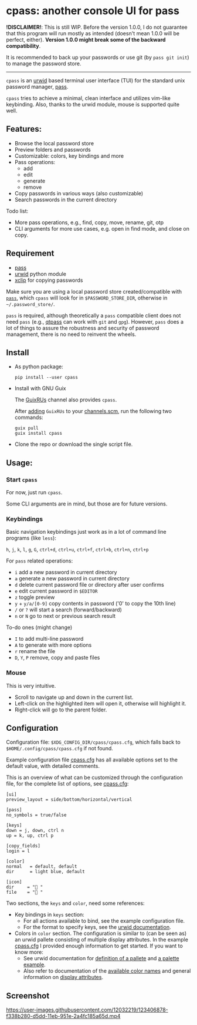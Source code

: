 # cpass: another console UI for pass

**!DISCLAIMER!**: This is still WIP. Before the version 1.0.0, I do not guarantee that this program will run mostly as intended (doesn't mean 1.0.0 will be perfect, either).
**Version 1.0.0 might break some of the backward compatibility**.

It is recommended to back up your passwords or use git (by `pass git init`) to manage the password store.

---

`cpass` is an [urwid](http://urwid.org/) based terminal user interface (TUI) for the standard unix password manager, [pass](https://www.passwordstore.org/).

`cpass` tries to achieve a minimal, clean interface and utilizes vim-like keybinding. Also, thanks to the urwid module, mouse is supported quite well.

## Features:

- Browse the local password store
- Preview folders and passwords
- Customizable: colors, key bindings and more
- Pass operations:
  - add
  - edit
  - generate
  - remove
- Copy passwords in various ways (also customizable)
- Search passwords in the current directory

Todo list:

- More pass operations, e.g., find, copy, move, rename, git, otp
- CLI arguments for more use cases, e.g. open in find mode, and close on copy.

## Requirement

- [pass](https://www.passwordstore.org/)
- [urwid](http://urwid.org/) python module
- [xclip](https://github.com/astrand/xclip) for copying passwords

Make sure you are using a local password store created/compatible with [`pass`](https://www.passwordstore.org/), which `cpass` will look for in `$PASSWORD_STORE_DIR`, otherwise in `~/.password_store/`.

`pass` is required, although theoretically a `pass` compatible client does not need `pass` (e.g., [qtpass](https://qtpass.org/) can work with `git` and `gpg`).
However, `pass` does a lot of things to assure the robustness and security of password management, there is no need to reinvent the wheels.

## Install

- As python package:
  ```
  pip install --user cpass
  ```

- Install with GNU Guix

  The [GuixRUs](https://git.sr.ht/~whereiseveryone/guixrus) channel also provides `cpass`.

  After [adding](https://git.sr.ht/~whereiseveryone/guixrus#subscribing) `GuixRUs` to your [channels.scm](https://guix.gnu.org/manual/en/html_node/Using-a-Custom-Guix-Channel.html), run the following two commands:

  ```
  guix pull
  guix install cpass
  ```

- Clone the repo or download the single script file.

## Usage:

### Start `cpass`

For now, just run `cpass`.

Some CLI arguments are in mind, but those are for future versions.

### Keybindings

Basic navigation keybindings just work as in a lot of command line programs (like `less`):

`h`, `j`, `k`, `l`, `g`, `G`, `ctrl+d`, `ctrl+u`, `ctrl+f`, `ctrl+b`, `ctrl+n`, `ctrl+p`

For `pass` related operations:
- `i` add a new password in current directory
- `a` generate a new password in current directory
- `d` delete current password file or directory after user confirms
- `e` edit current password in `$EDITOR`
- `z` toggle preview
- `y` + `y/a/[0-9]` copy contents in password ('0' to copy the 10th line)
- `/` or `?` will start a search (forward/backward)
- `n` or `N` go to next or previous search result

To-do ones (might change)

- `I` to add multi-line password
- `A` to generate with more options
- `r` rename the file
- `D`, `Y`, `P` remove, copy and paste files

### Mouse

This is very intuitive.

- Scroll to navigate up and down in the current list.
- Left-click on the highlighted item will open it, otherwise will highlight it.
- Right-click will go to the parent folder.

## Configuration

Configuration file: `$XDG_CONFIG_DIR/cpass/cpass.cfg`, which falls back to `$HOME/.config/cpass/cpass.cfg` if not found.

Example configuration file [cpass.cfg](cpass.cfg) has all available options set to the default value, with detailed comments.

This is an overview of what can be customized through the configuration file, for the complete list of options, see [cpass.cfg](cpass.cfg):
```
[ui]
preview_layout = side/bottom/horizontal/vertical

[pass]
no_symbols = true/false

[keys]
down = j, down, ctrl n
up = k, up, ctrl p

[copy_fields]
login = l

[color]
normal   = default, default
dir      = light blue, default

[icon]
dir     = "󰉋 "
file    = "󰈤 "
```

Two sections, the `keys` and `color`, need some references:
- Key bindings in `keys` section:
  - For all actions available to bind, see the example configuration file.
  - For the format to specify keys, see the [urwid documentation](http://urwid.org/manual/userinput.html#keyboard-input).
- Colors in `color` section. The configuration is similar to (can be seen as) an urwid pallete consisting of multiple display attributes. In the example [cpass.cfg](cpass.cfg) I provided enough information to get started. If you want to know more:
  - See urwid documentation for [definition of a pallete](http://urwid.org/reference/display_modules.html#urwid.BaseScreen.register_palette_entry) and [a palette example](http://urwid.org/manual/displaymodules.html#setting-a-palette).
  - Also refer to documentation of the [available color names](http://urwid.org/reference/constants.html#foreground-and-background-colors) and general information on [display attributes](http://urwid.org/manual/displayattributes.html).

## Screenshot

https://user-images.githubusercontent.com/12032219/123406878-f338b280-d5dd-11eb-951e-2a4fc185a65d.mp4
